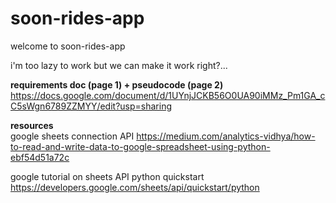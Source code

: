 # soon-rides-app

welcome to soon-rides-app

i'm too lazy to work but we can make it work right?...

**requirements doc (page 1) + pseudocode (page 2)**
https://docs.google.com/document/d/1UYnjJCKB56O0UA90iMMz_Pm1GA_cC5sWgn6789ZZMYY/edit?usp=sharing 

**resources<br />** 
google sheets connection API
https://medium.com/analytics-vidhya/how-to-read-and-write-data-to-google-spreadsheet-using-python-ebf54d51a72c <br />

google tutorial on sheets API python quickstart
https://developers.google.com/sheets/api/quickstart/python
